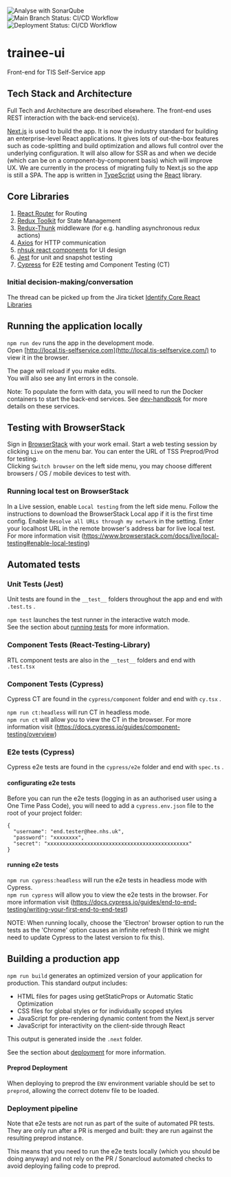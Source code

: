 ![Analyse with SonarQube](https://github.com/Health-Education-England/trainee-ui/workflows/Analyse%20with%20SonarQube/badge.svg)  
![Main Branch Status: CI/CD Workflow](https://github.com/Health-Education-England/trainee-ui/workflows/CI/CD%20Workflow/badge.svg?branch=main)  
![Deployment Status: CI/CD Workflow](https://github.com/Health-Education-England/trainee-ui/workflows/CI/CD%20Workflow/badge.svg?branch=main&event=deployment_status)

# trainee-ui

Front-end for TIS Self-Service app

## Tech Stack and Architecture

Full Tech and Architecture are described elsewhere. The front-end uses REST interaction with the back-end service(s).

[Next.js](https://nextjs.org/) is used to build the app. It is now the industry standard for building an enterprise-level React applications. It gives lots of out-the-box features such as code-splitting and build optimization and allows full control over the underlying configuration. It will also allow for SSR as and when we decide (which can be on a component-by-component basis) which will improve UX.
We are currently in the process of migrating fully to Next.js so the app is still a SPA.
The app is written in [TypeScript](https://www.typescriptlang.org/) using the [React](https://reactjs.org/) library.

## Core Libraries

1. [React Router](https://reactrouter.com/) for Routing
2. [Redux Toolkit](https://redux-toolkit.js.org/) for State Management
3. [Redux-Thunk](https://github.com/reduxjs/redux-thunk) middleware (for e.g. handling asynchronous redux actions)
4. [Axios](https://github.com/axios/axios) for HTTP communication
5. [nhsuk react components](https://github.com/NHSDigital/nhsuk-react-components/releases/tag/v1.2.0) for UI design
6. [Jest](https://jestjs.io/) for unit and snapshot testing
7. [Cypress](https://www.cypress.io/) for E2E testing amd Component Testing (CT)

### Initial decision-making/conversation

The thread can be picked up from the Jira ticket [Identify Core React Libraries](https://hee-tis.atlassian.net/browse/TISNEW-3581)

## Running the application locally

`npm run dev` runs the app in the development mode.<br />
Open [http://local.tis-selfservice.com](http://local.tis-selfservice.com/) to view it in the browser.

The page will reload if you make edits.<br />
You will also see any lint errors in the console.

Note: To populate the form with data, you will need to run the Docker containers to start the back-end services. See
[dev-handbook](https://github.com/Health-Education-England/dev-handbook/tree/main/tis-self-service) for more details on these services.

## Testing with BrowserStack

Sign in [BrowserStack](https://www.browserstack.com/users/sign_in) with your work email. Start a web testing session by clicking `Live` on the menu bar. You can enter the URL of TSS Preprod/Prod for testing.<br />
Clicking `Switch browser` on the left side menu, you may choose different browsers / OS / mobile devices to test with.

### Running local test on BrowserStack

In a Live session, enable `Local testing` from the left side menu. Follow the instructions to download the BrowserStack Local app if it is the first time config. Enable `Resolve all URLs through my network` in the setting. Enter your localhost URL in the remote browser's address bar for live local test.<br />
For more information visit (https://www.browserstack.com/docs/live/local-testing#enable-local-testing)

## Automated tests

### Unit Tests (Jest)

Unit tests are found in the `__test__` folders throughout the app and end with `.test.ts` .

`npm test` launches the test runner in the interactive watch mode.<br />
See the section about [running tests](https://facebook.github.io/create-react-app/docs/running-tests) for more information.

### Component Tests (React-Testing-Library)

RTL component tests are also in the `__test__` folders and end with `.test.tsx`

### Component Tests (Cypress)

Cypress CT are found in the `cypress/component` folder and end with `cy.tsx` .

`npm run ct:headless` will run CT in headless mode.<br />
`npm run ct` will allow you to view the CT in the browser. For more information visit (https://docs.cypress.io/guides/component-testing/overview)

### E2e tests (Cypress)

Cypress e2e tests are found in the `cypress/e2e` folder and end with `spec.ts` .

#### configurating e2e tests

Before you can run the e2e tests (logging in as an authorised user using a One Time Pass Code), you will need to add a `cypress.env.json` file to the root of your project folder:

```
{
  "username": "end.tester@hee.nhs.uk",
  "password": "xxxxxxxx",
  "secret": "xxxxxxxxxxxxxxxxxxxxxxxxxxxxxxxxxxxxxxxxxxxxxx"
}
```

#### running e2e tests

`npm run cypress:headless` will run the e2e tests in headless mode with Cypress.<br />
`npm run cypress` will allow you to view the e2e tests in the browser. For more information visit (https://docs.cypress.io/guides/end-to-end-testing/writing-your-first-end-to-end-test)

NOTE: When running locally, choose the 'Electron' browser option to run the tests as the 'Chrome' option causes an infinite refresh (I think we might need to update Cypress to the latest version to fix this).

## Building a production app

`npm run build` generates an optimized version of your application for production. This standard output includes:

- HTML files for pages using getStaticProps or Automatic Static Optimization
- CSS files for global styles or for individually scoped styles
- JavaScript for pre-rendering dynamic content from the Next.js server
- JavaScript for interactivity on the client-side through React

This output is generated inside the `.next` folder.

See the section about [deployment](https://nextjs.org/docs/deployment) for more information.

#### Preprod Deployment

When deploying to preprod the `ENV` environment variable should be set to
`preprod`, allowing the correct dotenv file to be loaded.

### Deployment pipeline

Note that e2e tests are not run as part of the suite of automated PR tests. They are only run after a PR is merged and built: they are run against the resulting preprod instance.

This means that you need to run the e2e tests locally (which you should be doing anyway) and not rely on the PR / Sonarcloud automated checks to avoid deploying failing code to preprod.
